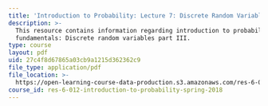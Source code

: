 ```yaml
---
title: 'Introduction to Probability: Lecture 7: Discrete Random Variables Part III'
description: >-
  This resource contains information regarding introduction to probability: The
  fundamentals: Discrete random variables part III.
type: course
layout: pdf
uid: 27c4f8d67865a03cb9a1215d362362c9
file_type: application/pdf
file_location: >-
  https://open-learning-course-data-production.s3.amazonaws.com/res-6-012-introduction-to-probability-spring-2018/27c4f8d67865a03cb9a1215d362362c9_MITRES_6_012S18_L07AS.pdf
course_id: res-6-012-introduction-to-probability-spring-2018
---
```


